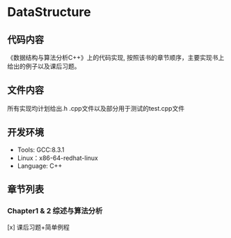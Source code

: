 # DataStructure
## 代码内容
《数据结构与算法分析C++》上的代码实现, 按照该书的章节顺序，主要实现书上给出的例子以及课后习题。

## 文件内容
所有实现均计划给出.h .cpp文件以及部分用于测试的test.cpp文件

## 开发环境
* Tools: GCC:8.3.1
* Linux：x86-64-redhat-linux
* Language: C++

## 章节列表
### Chapter1 & 2 综述与算法分析
[x] 课后习题+简单例程
